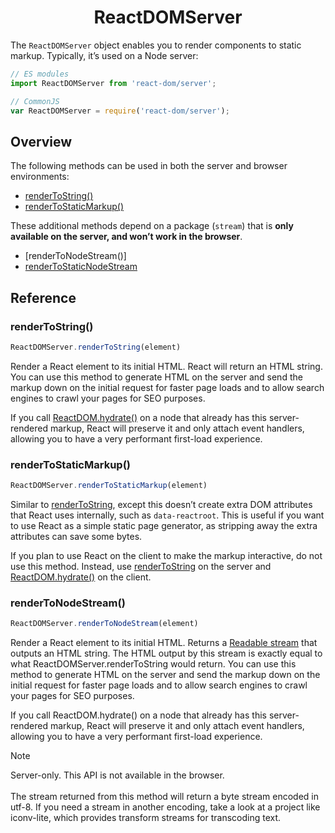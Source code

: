 <link rel="stylesheet" href="https://cdn.jsdelivr.net/npm/bootstrap-icons@1.5.0/font/bootstrap-icons.css">
<link rel="stylesheet" href="../../lib/doc_style.css">

<h1 style="text-align:center">ReactDOMServer</h1>

The `ReactDOMServer` object enables you to render components to static markup. Typically, it’s used on a Node server:
```jsx
// ES modules 
import ReactDOMServer from 'react-dom/server';

// CommonJS
var ReactDOMServer = require('react-dom/server');
```

## Overview
The following methods can be used in both the server and browser environments:
* [renderToString()]()
* [renderToStaticMarkup()]()

These additional methods depend on a package (`stream`) that is **only available on the server, and won’t work in the browser**.
* [renderToNodeStream()]
* [renderToStaticNodeStream]()

## Reference

### renderToString()
```jsx
ReactDOMServer.renderToString(element)
```
Render a React element to its initial HTML. React will return an HTML string. You can use this method to generate HTML on the server and send the markup down on the initial request for faster page loads and to allow search engines to crawl your pages for SEO purposes.

If you call [ReactDOM.hydrate()]() on a node that already has this server-rendered markup, React will preserve it and only attach event handlers, allowing you to have a very performant first-load experience.

### renderToStaticMarkup()
```jsx
ReactDOMServer.renderToStaticMarkup(element)
```
Similar to [renderToString](), except this doesn’t create extra DOM attributes that React uses internally, such as `data-reactroot`. This is useful if you want to use React as a simple static page generator, as stripping away the extra attributes can save some bytes.

If you plan to use React on the client to make the markup interactive, do not use this method. Instead, use [renderToString]() on the server and [ReactDOM.hydrate()]() on the client.

### renderToNodeStream()
```jsx
ReactDOMServer.renderToNodeStream(element)
```
Render a React element to its initial HTML. Returns a [Readable stream](https://nodejs.org/api/stream.html#stream_readable_streams) that outputs an HTML string. The HTML output by this stream is exactly equal to what ReactDOMServer.renderToString would return. You can use this method to generate HTML on the server and send the markup down on the initial request for faster page loads and to allow search engines to crawl your pages for SEO purposes.

If you call ReactDOM.hydrate() on a node that already has this server-rendered markup, React will preserve it and only attach event handlers, allowing you to have a very performant first-load experience.

> [!NOTE]
> Server-only. This API is not available in the browser.</br></br>
> The stream returned from this method will return a byte stream encoded in utf-8. If you need a stream in another encoding, take a look at a project like iconv-lite, which provides transform streams for transcoding text.

